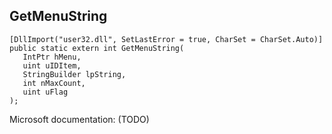 ## GetMenuString

```
[DllImport("user32.dll", SetLastError = true, CharSet = CharSet.Auto)]
public static extern int GetMenuString(
   IntPtr hMenu,
   uint uIDItem,
   StringBuilder lpString,
   int nMaxCount,
   uint uFlag
);
```

Microsoft documentation: (TODO)
